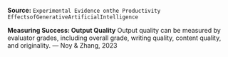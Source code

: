 **Source:** `Experimental Evidence onthe Productivity EffectsofGenerativeArtificialIntelligence`

**Measuring Success: Output Quality**
Output quality can be measured by evaluator grades, including overall grade, writing quality, content quality, and originality. — Noy & Zhang, 2023
